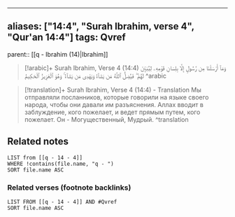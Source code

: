 
---
aliases: ["14:4", "Surah Ibrahim, verse 4", "Qur'an 14:4"]
tags: Qvref
---

parent:: [[q - Ibrahim (14)|Ibrahim]]

> [!arabic]+ Surah Ibrahim, Verse 4 (14:4)
> <span class="quran-arabic">وَمَآ أَرْسَلْنَا مِن رَّسُولٍ إِلَّا بِلِسَانِ قَوْمِهِۦ لِيُبَيِّنَ لَهُمْ ۖ فَيُضِلُّ ٱللَّهُ مَن يَشَآءُ وَيَهْدِى مَن يَشَآءُ ۚ وَهُوَ ٱلْعَزِيزُ ٱلْحَكِيمُ</span>
^arabic

> [!translation]+ Surah Ibrahim, Verse 4 (14:4) - Translation
> Мы отправляли посланников, которые говорили на языке своего народа, чтобы они давали им разъяснения. Аллах вводит в заблуждение, кого пожелает, и ведет прямым путем, кого пожелает. Он - Могущественный, Мудрый.
^translation



## Related notes
```dataview
LIST from [[q - 14 - 4]]
WHERE !contains(file.name, "q - ")
SORT file.name ASC
```

### Related verses (footnote backlinks)
```dataview
LIST FROM [[q - 14 - 4]] AND #Qvref
SORT file.name ASC
```


